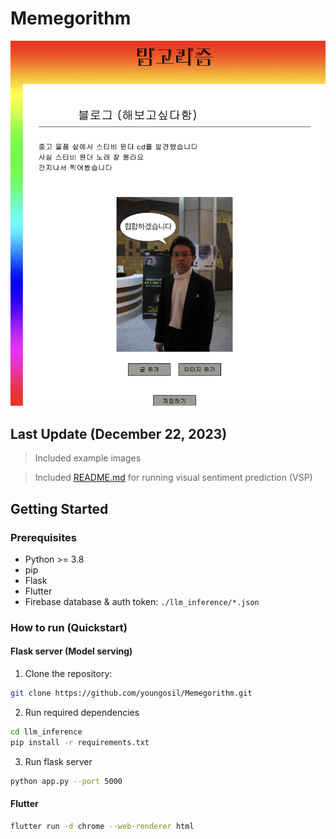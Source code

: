 # Memegorithm

<p align="center">
  <img src="./assets/example.png" width="600" />
</p>

<!-- ![Example image](./assets/example.png) -->
## Last Update (December 22, 2023)
> Included example images

> Included [README.md](./visual_sentiment_prediction/README.md) for running visual sentiment prediction (VSP)

## Getting Started
### Prerequisites

- Python >= 3.8
- pip
- Flask
- Flutter
- Firebase database & auth token: `./llm_inference/*.json`

### How to run (Quickstart)

#### Flask server (Model serving)

1. Clone the repository:

```sh
git clone https://github.com/youngosil/Memegorithm.git
```

2. Run required dependencies
```sh
cd llm_inference
pip install -r requirements.txt
```

3. Run flask server
```sh
python app.py --port 5000
```

#### Flutter

```sh
flutter run -d chrome --web-renderer html
```
